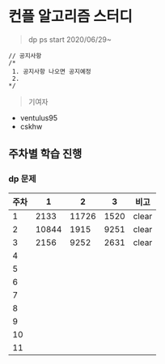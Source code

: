 # 컨플 알고리즘 스터디

> dp ps start 2020/06/29~

```
// 공지사항
/*
 1. 공지사항 나오면 공지예정
 2.
*/
```

> 기여자

- ventulus95
- cskhw

## 주차별 학습 진행

### dp 문제 

| 주차 | 1    | 2     | 3    | 비고 |
|------|------|-------|------|------|
| 1    | 2133 | 11726 | 1520 |  clear  |
| 2    |   10844   |    1915   |   9251   |clear |
| 3    |2156      | 9252      |   2631   | clear  |
| 4    |      |       |      |      |
| 5    |      |       |      |      |
| 6    |      |       |      |      |
| 7    |      |       |      |      |
| 8    |      |       |      |      |
| 9    |      |       |      |      |
| 10    |      |       |      |      |
| 11    |      |       |      |      |


